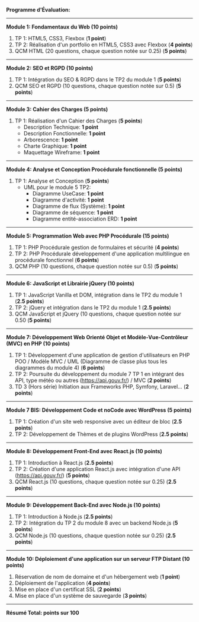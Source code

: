 **Programme d'Évaluation:**

---

**Module 1: Fondamentaux du Web (10 points)**
1. TP 1: HTML5, CSS3, Flexbox (**1 point**)
2. TP 2: Réalisation d'un portfolio en HTML5, CSS3 avec Flexbox (**4 points**)
3. QCM HTML (20 questions, chaque question notée sur 0.25) (**5 points**)

---

**Module 2: SEO et RGPD (10 points)**
1. TP 1: Intégration du SEO & RGPD dans le TP2 du module 1 (**5 points**)
2. QCM SEO et RGPD (10 questions, chaque question notée sur 0.5) (**5 points**)

---

**Module 3: Cahier des Charges (5 points)**
1. TP 1: Réalisation d'un Cahier des Charges (**5 points**)
   - Description Technique: **1 point**
   - Description Fonctionnelle: **1 point**
   - Arborescence: **1 point**
   - Charte Graphique: **1 point**
   - Maquettage Wireframe: **1 point**

---

**Module 4: Analyse et Conception Procédurale fonctionnelle (5 points)**
1. TP 1: Analyse et Conception (**5 points**)
   - UML pour le module 5 TP2:
     - Diagramme UseCase: **1 point**
     - Diagramme d'activité: **1 point**
     - Diagramme de flux (Système): **1 point**
     - Diagramme de séquence: **1 point**
     - Diagramme entité-association ERD: **1 point**

---

**Module 5: Programmation Web avec PHP Procédurale (15 points)**
1. TP 1: PHP Procédurale gestion de formulaires et sécurité (**4 points**)
2. TP 2: PHP Procédurale développement d'une application multilingue en procédurale fonctionnel (**6 points**)
3. QCM PHP (10 questions, chaque question notée sur 0.5) (**5 points**)

---

**Module 6: JavaScript et Librairie jQuery (10 points)**
1. TP 1: JavaScript Vanilla et DOM, intégration dans le TP2 du module 1 (**2.5 points**)
2. TP 2: jQuery et intégration dans le TP2 du module 1 (**2.5 points**)
3. QCM JavaScript et jQuery (10 questions, chaque question notée sur 0.50 (**5 points**)

---

**Module 7: Développement Web Orienté Objet et Modèle-Vue-Contrôleur (MVC) en PHP (10 points)**
1. TP 1: Développement d'une application de gestion d'utilisateurs en PHP POO / Modèle MVC / UML (Diagramme de classe plus tous les diagrammes du module 4) (**6 points**)
2. TP 2: Poursuite du développement du module 7 TP 1 en intégrant des API, type météo ou autres (https://api.gouv.fr/) / MVC (**2 points**)
3. TD 3 (Hors série) Initiation aux Frameworks PHP, Symfony, Laravel... (**2 points**)

---

**Module 7 BIS: Développement Code et noCode avec WordPress (5 points)**
1. TP 1: Création d'un site web responsive avec un éditeur de bloc (**2.5 points**)
2. TP 2: Développement de Thèmes et de plugins WordPress (**2.5 points**)

---

**Module 8: Développement Front-End avec React.js (10 points)**
1. TP 1: Introduction à React.js (**2.5 points**)
2. TP 2: Création d'une application React.js avec intégration d'une API (https://api.gouv.fr/) (**5 points**)
3. QCM React.js (10 questions, chaque question notée sur 0.25) (**2.5 points**)

---

**Module 9: Développement Back-End avec Node.js (10 points)**
1. TP 1: Introduction à Node.js (**2.5 points**)
2. TP 2: Intégration du TP 2 du module 8 avec un backend Node.js (**5 points**)
3. QCM Node.js (10 questions, chaque question notée sur 0.25) (**2.5 points**)

---

**Module 10: Déploiement d'une application sur un serveur FTP Distant (10 points)**
1. Réservation de nom de domaine et d'un hébergement web (**1 point**)
2. Déploiement de l'application (**4 points**)
3. Mise en place d'un certificat SSL (**2 points**)
4. Mise en place d'un système de sauvegarde (**3 points**)

---

**Résumé Total:  points sur 100**
